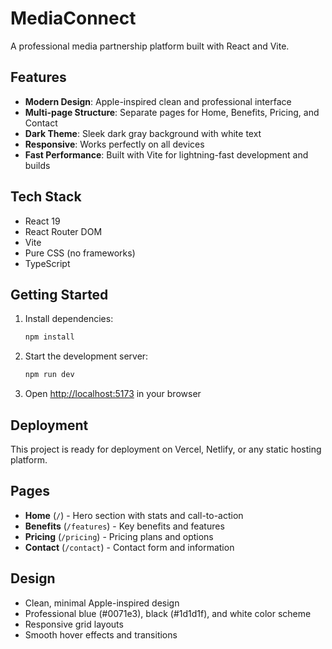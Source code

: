 # MediaConnect

A professional media partnership platform built with React and Vite.

## Features

- **Modern Design**: Apple-inspired clean and professional interface
- **Multi-page Structure**: Separate pages for Home, Benefits, Pricing, and Contact
- **Dark Theme**: Sleek dark gray background with white text
- **Responsive**: Works perfectly on all devices
- **Fast Performance**: Built with Vite for lightning-fast development and builds

## Tech Stack

- React 19
- React Router DOM
- Vite
- Pure CSS (no frameworks)
- TypeScript

## Getting Started

1. Install dependencies:
   ```bash
   npm install
   ```

2. Start the development server:
   ```bash
   npm run dev
   ```

3. Open [http://localhost:5173](http://localhost:5173) in your browser

## Deployment

This project is ready for deployment on Vercel, Netlify, or any static hosting platform.

## Pages

- **Home** (`/`) - Hero section with stats and call-to-action
- **Benefits** (`/features`) - Key benefits and features
- **Pricing** (`/pricing`) - Pricing plans and options
- **Contact** (`/contact`) - Contact form and information

## Design

- Clean, minimal Apple-inspired design
- Professional blue (#0071e3), black (#1d1d1f), and white color scheme
- Responsive grid layouts
- Smooth hover effects and transitions